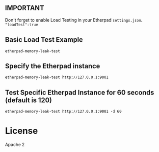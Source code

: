 ## IMPORTANT
Don't forget to enable Load Testing in your Etherpad ``settings.json``.  ``"loadTest":true``

## Basic Load Test Example
``etherpad-memory-leak-test``

## Specify the Etherpad instance
``etherpad-memory-leak-test http://127.0.0.1:9001``

## Test Specific Etherpad Instance for 60 seconds (default is 120)
``etherpad-memory-leak-test http://127.0.0.1:9001 -d 60``

# License
Apache 2
